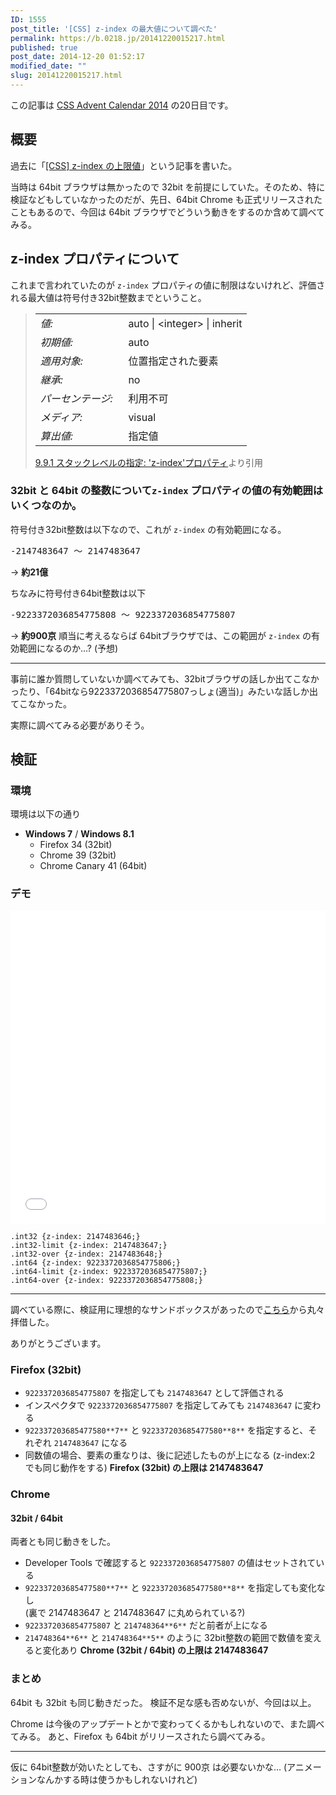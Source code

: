```yaml
---
ID: 1555
post_title: '[CSS] z-index の最大値について調べた'
permalink: https://b.0218.jp/20141220015217.html
published: true
post_date: 2014-12-20 01:52:17
modified_date: ""
slug: 20141220015217.html
---
```

<p class="c-alert is-info">この記事は <a href="http://qiita.com/advent-calendar/2014/css">CSS Advent Calendar 2014</a> の20日目です。</p>

<!--more-->

## 概要
過去に「[[CSS] z-index の上限値](20130530161519.html "[CSS] z-index の上限値")」という記事を書いた。

当時は 64bit ブラウザは無かったので 32bit を前提にしていた。そのため、特に検証などもしていなかったのだが、先日、64bit Chrome も正式リリースされたこともあるので、今回は 64bit ブラウザでどういう動きをするのか含めて調べてみる。

## z-index プロパティについて
これまで言われていたのが `z-index` プロパティの値に制限はないけれど、評価される最大値は符号付き32bit整数までということ。

<blockquote>
	<table cellpadding="0" cellspacing="0">
		<tbody>
			<tr valign="baseline"><td><em>値:</em>&nbsp;&nbsp;</td><td>auto | <span class="value-inst-integer">&lt;integer&gt;</span> | <span class="value-inst-inherit">inherit</span></td></tr>
			<tr valign="baseline"><td><em>初期値:</em>&nbsp;&nbsp;</td><td>auto</td></tr>
			<tr valign="baseline"><td><em>適用対象:</em>&nbsp;&nbsp;</td><td>位置指定された要素</td></tr>
			<tr valign="baseline"><td><em>継承:</em>&nbsp;&nbsp;</td><td>no</td></tr>
			<tr valign="baseline"><td><em>パーセンテージ:</em>&nbsp;&nbsp;</td><td>利用不可</td></tr>
			<tr valign="baseline"><td><em>メディア:</em>&nbsp;&nbsp;</td><td>visual</td></tr>
			<tr valign="baseline"><td><em>算出値:</em>&nbsp;&nbsp;</td><td>指定値</td></tr>
		</tbody>
	</table>
	<footer><a href="http://momdo.s35.xrea.com/web-html-test/spec/CSS21/visuren.html#propdef-z-index">9.9.1 スタックレベルの指定: 'z-index'プロパティ</a>より引用</footer>
</blockquote>

### 32bit と 64bit の整数について`z-index` プロパティの値の有効範囲はいくつなのか。

符号付き32bit整数は以下なので、これが `z-index` の有効範囲になる。

<pre>
-2147483647 ～ 2147483647
</pre>
-> **約21億**

ちなみに符号付き64bit整数は以下

<pre>
-9223372036854775808 ～ 9223372036854775807
</pre>

<pre style="display:none">
9*10^18 = 9000000000000000000 (900京)
</pre>
-> **約900京**
順当に考えるならば 64bitブラウザでは、この範囲が `z-index` の有効範囲になるのか…? (予想)

---

事前に誰か質問していないか調べてみても、32bitブラウザの話しか出てこなかったり、「64bitなら9223372036854775807っしょ(適当)」みたいな話しか出てこなかった。

実際に調べてみる必要がありそう。

## 検証

### 環境
環境は以下の通り

- **Windows 7** / **Windows 8.1**
    - Firefox 34 (32bit)
    - Chrome 39 (32bit)
    - Chrome Canary 41 (64bit)


### デモ

<iframe height='500' scrolling='no' title='a verification on the maximum value of z-index' src='//codepen.io/hiro0218/embed/VqXxBV/?height=500&theme-id=light&default-tab=result' frameborder='no' allowtransparency='true' allowfullscreen='true' style='width: 100%;'>See the Pen <a href='https://codepen.io/hiro0218/pen/VqXxBV/'>a verification on the maximum value of z-index</a> by hiro (<a href='https://codepen.io/hiro0218'>@hiro0218</a>) on <a href='https://codepen.io'>CodePen</a>.
</iframe>

```language-css
.int32 {z-index: 2147483646;}
.int32-limit {z-index: 2147483647;}
.int32-over {z-index: 2147483648;}
.int64 {z-index: 9223372036854775806;}
.int64-limit {z-index: 9223372036854775807;}
.int64-over {z-index: 9223372036854775808;}
```

---

調べている際に、検証用に理想的なサンドボックスがあったので<a href="http://jsfiddle.net/bdukes/76MCf/2/show/">こちら</a>から丸々拝借した。

ありがとうございます。

### Firefox (32bit)

- `9223372036854775807` を指定しても `2147483647` として評価される
- インスペクタで `9223372036854775807` を指定してみても `2147483647` に変わる
- `922337203685477580**7**` と `922337203685477580**8**` を指定すると、それぞれ `2147483647` になる
- 同数値の場合、要素の重なりは、後に記述したものが上になる (z-index:2 でも同じ動作をする)
**Firefox (32bit) の上限は 2147483647**

### Chrome

#### 32bit / 64bit
両者とも同じ動きをした。

- Developer Tools で確認すると `9223372036854775807` の値はセットされている
- `922337203685477580**7**` と `922337203685477580**8**` を指定しても変化なし  
    (裏で 2147483647 と 2147483647 に丸められている?)
- `9223372036854775807` と `214748364**6**` だと前者が上になる
- `214748364**6**` と `214748364**5**` のように 32bit整数の範囲で数値を変えると変化あり
**Chrome (32bit / 64bit) の上限は 2147483647**

### まとめ
64bit も 32bit も同じ動きだった。
検証不足な感も否めないが、今回は以上。

Chrome は今後のアップデートとかで変わってくるかもしれないので、また調べてみる。
あと、Firefox も 64bit がリリースされたら調べてみる。

---

仮に 64bit整数が効いたとしても、さすがに 900京 は必要ないかな… (アニメーションなんかする時は使うかもしれないけれど)